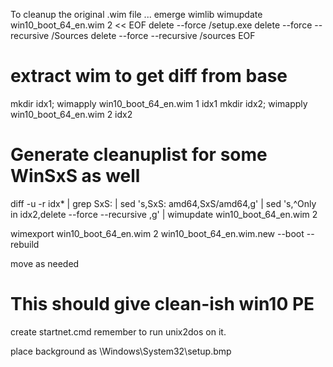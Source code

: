 To cleanup the original .wim file ...
emerge wimlib
wimupdate win10_boot_64_en.wim 2 << EOF
delete --force /setup.exe
delete --force --recursive /Sources
delete --force --recursive /sources
EOF

# extract wim to get diff from base
mkdir idx1; wimapply win10_boot_64_en.wim 1 idx1
mkdir idx2; wimapply win10_boot_64_en.wim 2 idx2

# Generate cleanuplist for some WinSxS as well
diff -u -r idx* | grep SxS: | sed 's,SxS: amd64,SxS/amd64,g' | sed 's,^Only in idx2,delete --force --recursive ,g' | wimupdate win10_boot_64_en.wim 2

wimexport win10_boot_64_en.wim 2 win10_boot_64_en.wim.new --boot --rebuild

move as needed
# This should give clean-ish win10 PE

create startnet.cmd
remember to run unix2dos on it.

place background as \Windows\System32\setup.bmp

